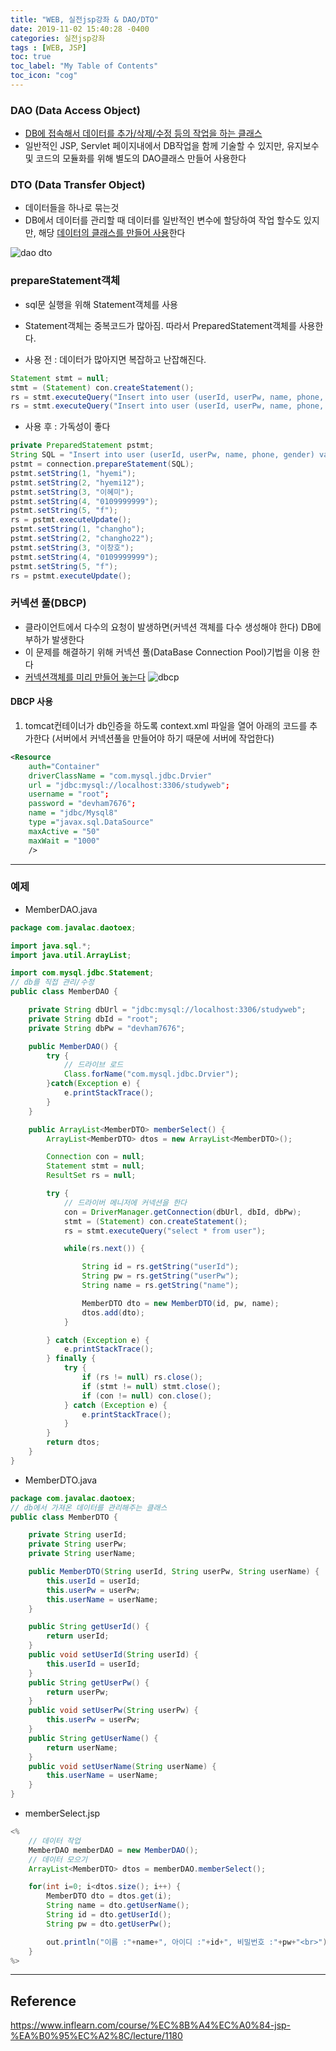 ```yaml
---
title: "WEB, 실전jsp강좌 & DAO/DTO"
date: 2019-11-02 15:40:28 -0400
categories: 실전jsp강좌
tags : [WEB, JSP]
toc: true
toc_label: "My Table of Contents"
toc_icon: "cog"
---
```

### DAO (Data Access Object)
- <u>DB에 접속해서 데이터를 추가/삭제/수정 등의 작업을 하는 클래스</u>
- 일반적인 JSP, Servlet 페이지내에서 DB작업을 함께 기술할 수 있지만, 유지보수 및 코드의 모듈화를 위해 별도의 DAO클래스 만들어 사용한다

### DTO (Data Transfer Object)
- 데이터들을 하나로 묶는것
- DB에서 데이터를 관리할 때 데이터를 일반적인 변수에 할당하여 작업 할수도 있지만, 해당 <u>데이터의 클래스를 만들어 사용</u>한다

![dao dto](https://user-images.githubusercontent.com/55946791/68037628-7faca800-fd0b-11e9-80d9-9809dc09102d.JPG)

### prepareStatement객체
- sql문 실행을 위해 Statement객체를 사용
- Statement객체는 중복코드가 많아짐. 따라서 PreparedStatement객체를 사용한다.

- 사용 전 : 데이터가 많아지면 복잡하고 난잡해진다.
```java
Statement stmt = null;
stmt = (Statement) con.createStatement();
rs = stmt.executeQuery("Insert into user (userId, userPw, name, phone, gender) values ('hyemi', 'hyemi2', '이혜미', '0109999999',  'f' )");
rs = stmt.executeQuery("Insert into user (userId, userPw, name, phone, gender) values ('changho', 'changho22', '이창호', '0109999999',  'f' )");
```
- 사용 후 : 가독성이 좋다
```java
private PreparedStatement pstmt;
String SQL = "Insert into user (userId, userPw, name, phone, gender) values (?, ?, ?, ?, ?)";
pstmt = connection.prepareStatement(SQL);
pstmt.setString(1, "hyemi");
pstmt.setString(2, "hyemi12");
pstmt.setString(3, "이혜미");
pstmt.setString(4, "0109999999");
pstmt.setString(5, "f");
rs = pstmt.executeUpdate();
pstmt.setString(1, "changho");
pstmt.setString(2, "changho22");
pstmt.setString(3, "이창호");
pstmt.setString(4, "0109999999");
pstmt.setString(5, "f");
rs = pstmt.executeUpdate();

```

### 커넥션 풀(DBCP)
- 클라이언트에서 다수의 요청이 발생하면(커넥션 객체를 다수 생성해야 한다) DB에 부하가 발생한다
- 이 문제를 해결하기 위해 커넥션 풀(DataBase Connection Pool)기법을 이용 한다
- <u>커넥션객체를 미리 만들어 놓는다</u>
![dbcp](https://user-images.githubusercontent.com/55946791/68067525-5cc1d880-fd8b-11e9-828e-9bece4f4813d.JPG)

#### DBCP 사용
1. tomcat컨테이너가 db인증을 하도록 context.xml 파일을 열어 아래의 코드를 추가한다
(서버에서 커넥션풀을 만들어야 하기 때문에 서버에 작업한다)
```xml
<Resource
	auth="Container"
	driverClassName = "com.mysql.jdbc.Drvier"
	url = "jdbc:mysql://localhost:3306/studyweb";
	username = "root";
	password = "devham7676";
	name = "jdbc/Mysql8"
	type ="javax.sql.DataSource"
	maxActive = "50"
	maxWait = "1000"
	/>
```


---
### 예제
- MemberDAO.java
```java
package com.javalac.daotoex;

import java.sql.*;
import java.util.ArrayList;

import com.mysql.jdbc.Statement;
// db를 직접 관리/수정
public class MemberDAO {

	private String dbUrl = "jdbc:mysql://localhost:3306/studyweb";
	private String dbId = "root";
	private	String dbPw = "devham7676";

	public MemberDAO() {
		try {
			// 드라이브 로드
			Class.forName("com.mysql.jdbc.Drvier");
		}catch(Exception e) {
			e.printStackTrace();
		}
	}

	public ArrayList<MemberDTO> memberSelect() {
		ArrayList<MemberDTO> dtos = new ArrayList<MemberDTO>();

		Connection con = null;
		Statement stmt = null;
		ResultSet rs = null;

		try {
			// 드라이버 메니저에 커넥션을 한다
			con = DriverManager.getConnection(dbUrl, dbId, dbPw);
			stmt = (Statement) con.createStatement();
			rs = stmt.executeQuery("select * from user");

			while(rs.next()) {

				String id = rs.getString("userId");
				String pw = rs.getString("userPw");
				String name = rs.getString("name");

				MemberDTO dto = new MemberDTO(id, pw, name);
				dtos.add(dto);
			}

		} catch (Exception e) {
			e.printStackTrace();
		} finally {
			try {
				if (rs != null) rs.close();
				if (stmt != null) stmt.close();
				if (con != null) con.close();
			} catch (Exception e) {
				e.printStackTrace();
			}
		}
		return dtos;
	}
}
```

- MemberDTO.java
```java
package com.javalac.daotoex;
// db에서 가져온 데이터를 관리해주는 클래스
public class MemberDTO {

	private String userId;
	private String userPw;
	private String userName;

	public MemberDTO(String userId, String userPw, String userName) {
		this.userId = userId;
		this.userPw = userPw;
		this.userName = userName;
	}

	public String getUserId() {
		return userId;
	}
	public void setUserId(String userId) {
		this.userId = userId;
	}
	public String getUserPw() {
		return userPw;
	}
	public void setUserPw(String userPw) {
		this.userPw = userPw;
	}
	public String getUserName() {
		return userName;
	}
	public void setUserName(String userName) {
		this.userName = userName;
	}
}
```
- memberSelect.jsp
```java
<%
	// 데이터 작업
	MemberDAO memberDAO = new MemberDAO();
	// 데이터 모으기
	ArrayList<MemberDTO> dtos = memberDAO.memberSelect();

	for(int i=0; i<dtos.size(); i++) {
		MemberDTO dto = dtos.get(i);
		String name = dto.getUserName();
		String id = dto.getUserId();
		String pw = dto.getUserPw();

		out.println("이름 :"+name+", 아이디 :"+id+", 비밀번호 :"+pw+"<br>");
	}
%>
```


---
## Reference
<https://www.inflearn.com/course/%EC%8B%A4%EC%A0%84-jsp-%EA%B0%95%EC%A2%8C/lecture/1180>

